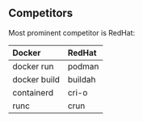 ## Competitors
<!-- .slide: id="competitors" -->

Most prominent competitor is RedHat:

| Docker | RedHat |
| :----- | :----- |
| docker run | podman |
| docker build | buildah |
| containerd | cri-o |
| runc | crun |
